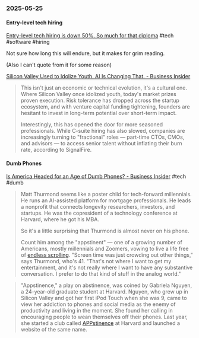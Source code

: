 ### 2025-05-25
#### Entry-level tech hiring
[Entry-level tech hiring is down 50%. So much for that diploma](https://archive.ph/vgMQV) #tech #software #hiring

Not sure how long this will endure, but it makes for grim reading.

(Also I can't quote from it for some reason)

[Silicon Valley Used to Idolize Youth. AI Is Changing That. - Business Insider](https://archive.is/smpAP)

> This isn't just an economic or technical evolution, it's a cultural one. Where Silicon Valley once idolized youth, today's market prizes proven execution. Risk tolerance has dropped across the startup ecosystem, and with venture capital funding tightening, founders are hesitant to invest in long-term potential over short-term impact.
> 
> Interestingly, this has opened the door for more seasoned professionals. While C-suite hiring has also slowed, companies are increasingly turning to "fractional" roles — part-time CTOs, CMOs, and advisors — to access senior talent without inflating their burn rate, according to SignalFire.

#### Dumb Phones
[Is America Headed for an Age of Dumb Phones? - Business Insider](https://archive.ph/9zoA9) #tech #dumb

> Matt Thurmond seems like a poster child for tech-forward millennials. He runs an AI-assisted platform for mortgage professionals. He leads a nonprofit that connects longevity researchers, investors, and startups. He was the copresident of a technology conference at Harvard, where he got his MBA.
> 
> So it's a little surprising that Thurmond is almost never on his phone.
> 
> Count him among the "appstinent" — one of a growing number of Americans, mostly millennials and Zoomers, vowing to live a life free of [endless scrolling](https://archive.ph/o/9zoA9/https://www.businessinsider.com/teens-high-school-ditched-their-smartphones-founded-luddite-club-2022-10). "Screen time was just crowding out other things," says Thurmond, who's 41. "That's not where I want to get my entertainment, and it's not really where I want to have any substantive conversation. I prefer to do that kind of stuff in the analog world."

> "Appstinence," a play on abstinence, was coined by Gabriela Nguyen, a 24-year-old graduate student at Harvard. Nguyen, who grew up in Silicon Valley and got her first iPod Touch when she was 9, came to view her addiction to phones and social media as the enemy of productivity and living in the moment. She found her calling in encouraging people to wean themselves off their phones. Last year, she started a club called [APPstinence](https://archive.ph/o/9zoA9/https://appstinence.org/) at Harvard and launched a website of the same name.